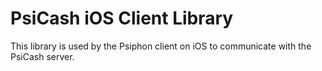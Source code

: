 # PsiCash iOS Client Library

This library is used by the Psiphon client on iOS to communicate with the PsiCash server.
